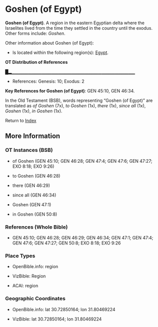 # Goshen (of Egypt)
**Goshen (of Egypt)**. 
A region in the eastern Egyptian delta where the Israelites lived from the time they settled in the country until the exodus. 
Other forms include: 
*Goshen*. 




Other information about Goshen (of Egypt):


* Is located within the following region(s): 
[Egypt](Egypt.md). 


**OT Distribution of References**

█▂▁▁▁▁▁▁▁▁▁▁▁▁▁▁▁▁▁▁▁▁▁▁▁▁▁▁▁▁▁▁▁▁▁▁▁▁▁
* References: Genesis: 10; Exodus: 2



**Key References for Goshen (of Egypt)**: 
GEN 45:10, GEN 46:34. 


In the Old Testament (BSB), words representing “Goshen (of Egypt)” are translated as 
*of Goshen* (7x), *to Goshen* (1x), *there* (1x), *since all* (1x), *Goshen* (1x), *in Goshen* (1x). 




Return to [Index](00-Index.md)

## More Information

### OT Instances (BSB)

* of Goshen (GEN 45:10; GEN 46:28; GEN 47:4; GEN 47:6; GEN 47:27; EXO 8:18; EXO 9:26)

* to Goshen (GEN 46:28)

* there (GEN 46:29)

* since all (GEN 46:34)

* Goshen (GEN 47:1)

* in Goshen (GEN 50:8)



### References (Whole Bible)

* GEN 45:10; GEN 46:28; GEN 46:29; GEN 46:34; GEN 47:1; GEN 47:4; GEN 47:6; GEN 47:27; GEN 50:8; EXO 8:18; EXO 9:26


### Place Types

* OpenBible.info: region

* VizBible: Region

* ACAI: region



### Geographic Coordinates

* OpenBible.info: lat 30.72850164; lon 31.80469224

* VizBible: lat 30.72850164; lon 31.80469224





